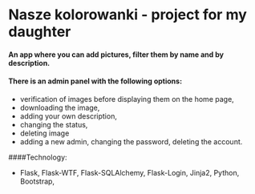 # Nasze kolorowanki - project for my daughter
#### An app where you can add pictures, filter them by name and by description.
#### There is an admin panel with the following options: 
* verification of images before displaying them on the home page, 
* downloading the image, 
* adding your own description, 
* changing the status, 
* deleting image
* adding a new admin, changing the password, deleting the account.

####Technology: 
* Flask, Flask-WTF, Flask-SQLAlchemy, Flask-Login, Jinja2, Python, Bootstrap, 




